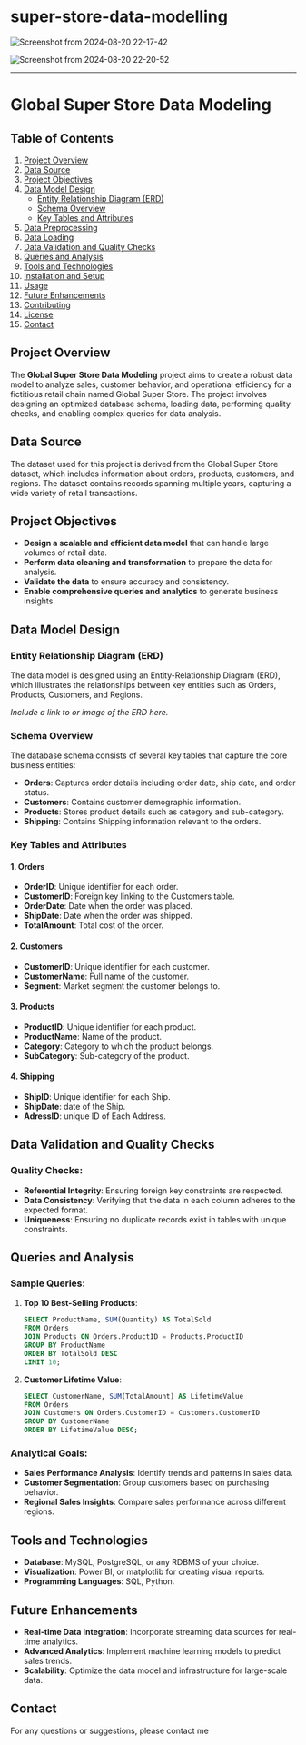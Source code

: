 
# super-store-data-modelling


![Screenshot from 2024-08-20 22-17-42](https://github.com/user-attachments/assets/8ac47287-a4b4-44d4-b759-c92d2a0b26f6)


![Screenshot from 2024-08-20 22-20-52](https://github.com/user-attachments/assets/88554fdb-3787-40d1-bff4-3aa79643da4f)


---

# Global Super Store Data Modeling

## Table of Contents

1. [Project Overview](#project-overview)
2. [Data Source](#data-source)
3. [Project Objectives](#project-objectives)
4. [Data Model Design](#data-model-design)
    - [Entity Relationship Diagram (ERD)](#entity-relationship-diagram-erd)
    - [Schema Overview](#schema-overview)
    - [Key Tables and Attributes](#key-tables-and-attributes)
5. [Data Preprocessing](#data-preprocessing)
6. [Data Loading](#data-loading)
7. [Data Validation and Quality Checks](#data-validation-and-quality-checks)
8. [Queries and Analysis](#queries-and-analysis)
9. [Tools and Technologies](#tools-and-technologies)
10. [Installation and Setup](#installation-and-setup)
11. [Usage](#usage)
12. [Future Enhancements](#future-enhancements)
13. [Contributing](#contributing)
14. [License](#license)
15. [Contact](#contact)

## Project Overview

The **Global Super Store Data Modeling** project aims to create a robust data model to analyze sales, customer behavior, and operational efficiency for a fictitious retail chain named Global Super Store. The project involves designing an optimized database schema, loading data, performing quality checks, and enabling complex queries for data analysis.

## Data Source

The dataset used for this project is derived from the Global Super Store dataset, which includes information about orders, products, customers, and regions. The dataset contains records spanning multiple years, capturing a wide variety of retail transactions.

## Project Objectives

- **Design a scalable and efficient data model** that can handle large volumes of retail data.
- **Perform data cleaning and transformation** to prepare the data for analysis.
- **Validate the data** to ensure accuracy and consistency.
- **Enable comprehensive queries and analytics** to generate business insights.

## Data Model Design

### Entity Relationship Diagram (ERD)

The data model is designed using an Entity-Relationship Diagram (ERD), which illustrates the relationships between key entities such as Orders, Products, Customers, and Regions.

*Include a link to or image of the ERD here.*

### Schema Overview

The database schema consists of several key tables that capture the core business entities:

- **Orders**: Captures order details including order date, ship date, and order status.
- **Customers**: Contains customer demographic information.
- **Products**: Stores product details such as category and sub-category.
- **Shipping**: Contains Shipping information relevant to the orders.

### Key Tables and Attributes

#### 1. Orders
- **OrderID**: Unique identifier for each order.
- **CustomerID**: Foreign key linking to the Customers table.
- **OrderDate**: Date when the order was placed.
- **ShipDate**: Date when the order was shipped.
- **TotalAmount**: Total cost of the order.

#### 2. Customers
- **CustomerID**: Unique identifier for each customer.
- **CustomerName**: Full name of the customer.
- **Segment**: Market segment the customer belongs to.

#### 3. Products
- **ProductID**: Unique identifier for each product.
- **ProductName**: Name of the product.
- **Category**: Category to which the product belongs.
- **SubCategory**: Sub-category of the product.

#### 4. Shipping
- **ShipID**: Unique identifier for each Ship.
- **ShipDate**: date of  the Ship.
- **AdressID**: unique ID of Each Address.

## Data Validation and Quality Checks

### Quality Checks:
- **Referential Integrity**: Ensuring foreign key constraints are respected.
- **Data Consistency**: Verifying that the data in each column adheres to the expected format.
- **Uniqueness**: Ensuring no duplicate records exist in tables with unique constraints.

## Queries and Analysis

### Sample Queries:
1. **Top 10 Best-Selling Products**:
   ```sql
   SELECT ProductName, SUM(Quantity) AS TotalSold
   FROM Orders
   JOIN Products ON Orders.ProductID = Products.ProductID
   GROUP BY ProductName
   ORDER BY TotalSold DESC
   LIMIT 10;
   ```

2. **Customer Lifetime Value**:
   ```sql
   SELECT CustomerName, SUM(TotalAmount) AS LifetimeValue
   FROM Orders
   JOIN Customers ON Orders.CustomerID = Customers.CustomerID
   GROUP BY CustomerName
   ORDER BY LifetimeValue DESC;
   ```

### Analytical Goals:
- **Sales Performance Analysis**: Identify trends and patterns in sales data.
- **Customer Segmentation**: Group customers based on purchasing behavior.
- **Regional Sales Insights**: Compare sales performance across different regions.

## Tools and Technologies

- **Database**: MySQL, PostgreSQL, or any RDBMS of your choice.
- **Visualization**: Power BI, or matplotlib for creating visual reports.
- **Programming Languages**: SQL, Python.

## Future Enhancements

- **Real-time Data Integration**: Incorporate streaming data sources for real-time analytics.
- **Advanced Analytics**: Implement machine learning models to predict sales trends.
- **Scalability**: Optimize the data model and infrastructure for large-scale data.

## Contact

For any questions or suggestions, please contact me
